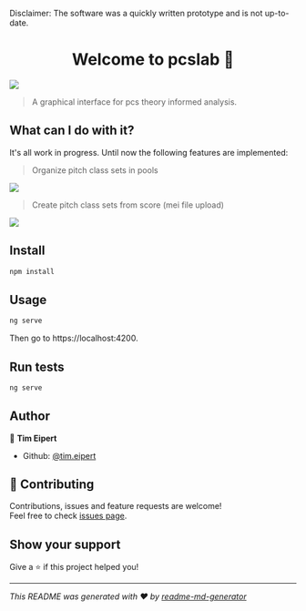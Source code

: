 Disclaimer: The software was a quickly written prototype and is not up-to-date. 


<h1 align="center">Welcome to pcslab 👋</h1>
<p>
  <img src="https://img.shields.io/badge/version-0.0.1-blue.svg?cacheSeconds=2592000" />
</p>

> A graphical interface for pcs theory informed analysis. 

## What can I do with it?

It's all work in progress. Until now the following features are implemented:

> Organize pitch class sets in pools

<p>
<img src="https://user-images.githubusercontent.com/25463972/60677524-0d71a700-9e82-11e9-8aff-038fca26b6ad.png" />
</p>

> Create pitch class sets from score (mei file upload)

<p>
<img src="https://user-images.githubusercontent.com/25463972/60677523-0d71a700-9e82-11e9-889f-205d7ac1c50a.png" />
</p>

## Install

```sh
npm install
```

## Usage

```sh
ng serve
```
Then go to https://localhost:4200.

## Run tests

```sh
ng serve
```

## Author

👤 **Tim Eipert**

* Github: [@tim.eipert](https://github.com/tim.eipert)

## 🤝 Contributing

Contributions, issues and feature requests are welcome!<br />Feel free to check [issues page](https://github.com/timeipert/pcslab/issues).

## Show your support

Give a ⭐️ if this project helped you!

***
_This README was generated with ❤️ by [readme-md-generator](https://github.com/kefranabg/readme-md-generator)_
